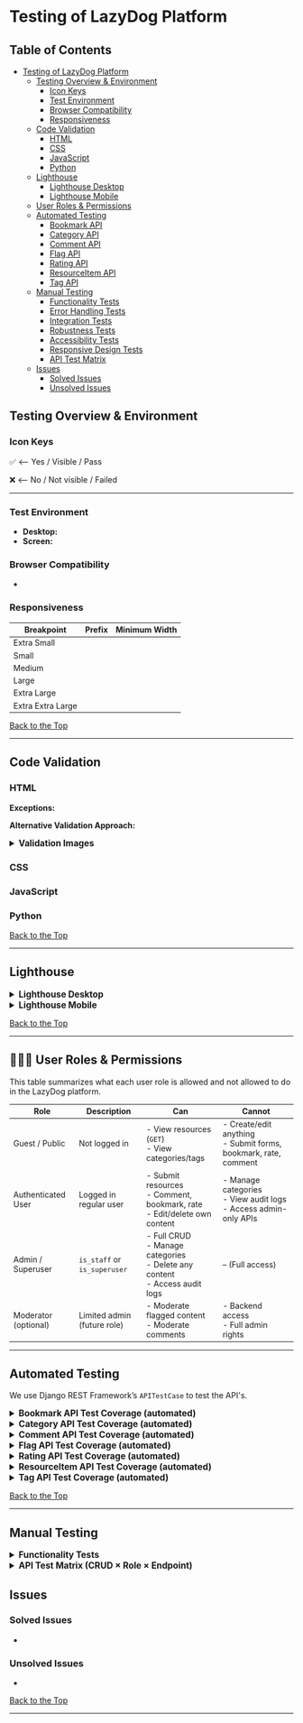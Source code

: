 # Testing of LazyDog Platform

## Table of Contents

- [Testing of LazyDog Platform](#testing-of-lazydog-platform)
  - [Testing Overview & Environment](#testing-overview--environment)
    - [Icon Keys](#icon-keys)
    - [Test Environment](#test-environment)
    - [Browser Compatibility](#browser-compatibility)
    - [Responsiveness](#responsiveness)
  - [Code Validation](#code-validation)
    - [HTML](#html)
    - [CSS](#css)
    - [JavaScript](#javascript)
    - [Python](#python)
  - [Lighthouse](#lighthouse)
    - [Lighthouse Desktop](#lighthouse-desktop)
    - [Lighthouse Mobile](#lighthouse-mobile)
  - [User Roles & Permissions](#user-roles--permissions)
  - [Automated Testing](#automated-testing)
    - [Bookmark API](#bookmark-api-test-coverage-automated)
    - [Category API](#category-api-test-coverage-automated)
    - [Comment API](#comment-api-test-coverage-automated)
    - [Flag API](#flag-api-test-coverage-automated)
    - [Rating API](#rating-api-test-coverage-automated)
    - [ResourceItem API](#resourceitem-api-test-coverage-automated)
    - [Tag API](#tag-api-test-coverage-automated)
  - [Manual Testing](#manual-testing)
    - [Functionality Tests](#functionality-tests)
    - [Error Handling Tests](#error-handling-tests)
    - [Integration Tests](#integration-tests)
    - [Robustness Tests](#robustness-tests)
    - [Accessibility Tests](#accessibility-tests)
    - [Responsive Design Tests](#responsive-design-tests)
    - [API Test Matrix](#api-test--matrix)
  - [Issues](#issues)
    - [Solved Issues](#solved-issues)
    - [Unsolved Issues](#unsolved-issues)

## Testing Overview & Environment

### Icon Keys

&#9989; <-- Yes / Visible / Pass

&#10060; <-- No / Not visible / Failed

---

### Test Environment

- **Desktop:**
- **Screen:**

### Browser Compatibility

- 

### Responsiveness

| **Breakpoint**         | **Prefix** | **Minimum Width** |
|------------------------|------------|-------------------|
| Extra Small            |            |                   |
| Small                  |            |                   |
| Medium                 |            |                   |
| Large                  |            |                   |
| Extra Large            |            |                   |
| Extra Extra Large      |            |                   |

[Back to the Top](#testing-of-lazydog-platform)

---

## Code Validation

### HTML

**Exceptions:**

**Alternative Validation Approach:**

<details id="Validation Images">
<summary style="font-size: 1.1em; font-weight: bold;">Validation Images</summary>

#### Landing (Non-Authenticated)

#### Sign Up

#### Log In

#### Forgot Password

#### Home (Authenticated)

#### User Dashboard

#### Resource Page

#### Resource Detail Page

#### Contribution Form

#### About Page

#### About Detail Page

#### Contact Form

#### Log Out

#### Confirm Delete

</details>

### CSS

### JavaScript

### Python

[Back to the Top](#testing-of-lazydog-platform)

---

## Lighthouse

<details id="Lighthouse-desktop">
<summary style="font-size: 1.1em; font-weight: bold;">Lighthouse Desktop</summary>

#### Landing (Non-Authenticated)

#### Sign Up

#### Log In

#### Forgot Password

#### Home (Authenticated)

#### User Dashboard

#### Resource Page

#### Resource Detail Page

#### Contribution Form

#### About Page

#### About Detail Page

#### Contact Form

#### Log Out

#### Confirm Delete

</details>

<details id="Lighthouse-mobile">
<summary style="font-size: 1.1em; font-weight: bold;">Lighthouse Mobile</summary>

#### Landing (Non-Authenticated)

#### Sign Up

#### Log In

#### Forgot Password

#### Home (Authenticated)

#### User Dashboard

#### Resource Page

#### Resource Detail Page

#### Contribution Form

#### About Page

#### About Detail Page

#### Contact Form

#### Log Out

#### Confirm Delete

</details>

[Back to the Top](#testing-of-lazydog-platform)

---

## 🧑‍🤝‍🧑 User Roles & Permissions

This table summarizes what each user role is allowed and not allowed to do in the LazyDog platform.

| Role               | Description                     | Can                                                                 | Cannot                                                               |
|--------------------|---------------------------------|----------------------------------------------------------------------|-----------------------------------------------------------------------|
| Guest / Public   | Not logged in                   | - View resources (`GET`)<br>- View categories/tags                  | - Create/edit anything<br>- Submit forms, bookmark, rate, comment     |
| Authenticated User | Logged in regular user          | - Submit resources<br>- Comment, bookmark, rate<br>- Edit/delete own content | - Manage categories<br>- View audit logs<br>- Access admin-only APIs |
| Admin / Superuser | `is_staff` or `is_superuser`     | - Full CRUD<br>- Manage categories<br>- Delete any content<br>- Access audit logs | – (Full access)                                                   |
| Moderator (optional) | Limited admin (future role) | - Moderate flagged content<br>- Moderate comments                    | - Backend access<br>- Full admin rights                              |

---

## Automated Testing

We use Django REST Framework’s `APITestCase` to test the API's.

<details id="Auto-test-bookmark">
<summary style="font-size: 1.1em; font-weight: bold;">Bookmark API Test Coverage (automated)</summary>
<br>

The following behaviors are covered automatically:

- ✅ Creating a bookmark (valid/duplicate/unauthenticated)
- ✅ Deleting bookmarks (own vs others')
- ✅ Filtering bookmarks by user and by resource
- ✅ Listing all bookmarks
- ✅ Validating default ordering by `created_at`
- ✅ Blocking updates (PATCH/PUT) to immutable bookmark records

These tests run against an isolated test database and validate both HTTP responses and data integrity. <BR>
See [bookmark/tests.py](https://github.com/ci-companeros/lazydog-api/blob/main/bookmark/tests.py) for full test coverage.

Result:

![Bookmark Tests Passed](../testing/TESTING-images/bookmark-ut-250526-1419.webp)

</details>

<details id="Auto-test-category">
<summary style="font-size: 1.1em; font-weight: bold;">Category API Test Coverage (automated)</summary>
<br>

The following behaviors are covered automatically:

- X
- Y
- Z

These tests run against an isolated test database and validate both HTTP responses and data integrity.
See [category/tests.py](https://github.com/ci-companeros/lazydog-api/blob/main/category/tests.py) for full test coverage.

Result:

![Category Tests Passed](../testing/TESTING-images/XXX)

</details>

<details id="Auto-test-comment">
<summary style="font-size: 1.1em; font-weight: bold;">Comment API Test Coverage (automated)</summary>
<br>

The following behaviors are covered automatically:

- X
- Y
- Z


These tests run against an isolated test database and validate both HTTP responses and data integrity.
See [comment/tests.py](https://github.com/ci-companeros/lazydog-api/blob/main/comment/tests.py) for full test coverage.

Result:

![Comment Tests Passed](../testing/TESTING-images/XXX)

</details>

<details id="Auto-test-flag">
<summary style="font-size: 1.1em; font-weight: bold;">Flag API Test Coverage (automated)</summary>
<br>

The following behaviors are covered automatically:
- X
- Y
- Z

Tests will be added under:  
[flag/tests.py](https://github.com/ci-companeros/lazydog-api/blob/main/flag/tests.py)

Result:

![Flag Tests Passed](../testing/TESTING-images/XXX)

</details>

<details id="Auto-test-rating">
<summary style="font-size: 1.1em; font-weight: bold;">Rating API Test Coverage (automated)</summary>
<br>

The following behaviors are covered automatically:

- X
- Y
- Z

These tests run against an isolated test database and validate both HTTP responses and data integrity.
See [rating/tests.py](https://github.com/ci-companeros/lazydog-api/blob/main/rating/tests.py) for full test coverage.

Result:

![Rating Tests Passed](../testing/TESTING-images/XXX)

</details>

<details id="Auto-test-resource">
<summary style="font-size: 1.1em; font-weight: bold;">ResourceItem API Test Coverage (automated)</summary>
<br>

The following behaviors are covered automatically:

- X
- Y
- Z

These tests run against an isolated test database and validate both HTTP responses and data integrity.
See [resource_item/tests.py](https://github.com/ci-companeros/lazydog-api/blob/main/resource_item/tests.py) for full test coverage.

Result:

![ResourceItem Tests Passed](../testing/TESTING-images/XXX)

</details>

<details id="Auto-test-tag">
<summary style="font-size: 1.1em; font-weight: bold;">Tag API Test Coverage (automated)</summary>
<br>

The following behaviors are covered automatically:

- ✅ Creating a tag (as admin only; blocked for regular/unauthenticated users)
- ✅ Deleting a tag (allowed for admin; forbidden for regular users)
- ✅ Updating a tag (PATCH by admin only; regular users blocked)
- ✅ Retrieving a single tag (open to all users, including unauthenticated)
- ✅ Listing all tags (public access without login)
- ✅ Slug generation on creation (auto-slugified from tag name)
- ✅ Enforcing permission rules across all CRUD operations

These tests run against an isolated test database and validate both HTTP responses and data integrity.
See for full test coverage.
- [tag/tests.py](https://github.com/ci-companeros/lazydog-api/blob/main/tag/tests/test_models.py)
- [tag/tests.py](https://github.com/ci-companeros/lazydog-api/blob/main/tag/tests/test_serializers.py)
- [tag/tests.py](https://github.com/ci-companeros/lazydog-api/blob/main/tag/tests/test_views.py)

Result:

![Bookmark Tests Passed](../testing/TESTING-images/tag-ut-250531-0815.webp)

</details>

[Back to the Top](#testing-of-lazydog-platform)

---

## Manual Testing

<details id="Function-test">
<summary style="font-size: 1.1em; font-weight: bold;">Functionality Tests</summary>

### Test  Example 

Functional tests validate how features behave from a **user-facing perspective**. Since some features are **permission-based**, the table includes a `Role` column to clarify the context (e.g., guest, user, or admin). This helps ensure that the same feature behaves correctly across different user types.


| ID   | Feature       | Role   | What the test verifies                  | How to execute the test                            | Expected Result                         | Pass/Fail | Status | Comments         | Execution Date |
|------|---------------|--------|-----------------------------------------|----------------------------------------------------|------------------------------------------|-----------|--------|------------------|----------------|
| F01  | Submit Form   | Guest  | Guest users can't submit resources      | Open form while logged out, click Submit           | Error message: "Authentication required" | P/F         |        |                  | 250505         |
| F02  | Submit Form   | User   | Logged-in users can submit resources    | Log in, open form, fill in title + URL, click Submit | Confirmation message shown              | P/F         |        |                  | 250505         |

### Standard Functional Tests

| ID  | Feature | Role | What the test verifies | How to execute the test | Expected Result | Pass/Fail | Status | Comments | Execution Date |
|-----|---------|------|------------------------|--------------------------|------------------|-----------|--------|----------|----------------|


### **Error Handling Tests**

#### Manual Steps to Render Error Page on Local Host and in Production

<details id="simulate-errors">
<summary style="font-size: 1.1em; font-weight: bold;">Simulate Error Pages in Local Host Environment</summary>
<br>

- Manual steps to simulate error XXX in local host:
  1. -
  2. -
  3. -
  4. -
</details>
<br>

| ID  | Feature | Role | What the test verifies | How to execute the test | Expected Result | Pass/Fail | Status | Comments | Execution Date |
|-----|---------|------|------------------------|--------------------------|------------------|-----------|--------|----------|----------------|


### **Integration Tests**

| ID  | Feature | Role | What the test verifies | How to execute the test | Expected Result | Pass/Fail | Status | Comments | Execution Date |
|-----|---------|------|------------------------|--------------------------|------------------|-----------|--------|----------|----------------|

### **Robustness Tests**

| ID  | Feature | Role | What the test verifies | How to execute the test | Expected Result | Pass/Fail | Status | Comments | Execution Date |
|-----|---------|------|------------------------|--------------------------|------------------|-----------|--------|----------|----------------|


### **Accessibility Tests**

| ID  | Feature | Role | What the test verifies | How to execute the test | Expected Result | Pass/Fail | Status | Comments | Execution Date |
|-----|---------|------|------------------------|--------------------------|------------------|-----------|--------|----------|----------------|


### **Responsive Design Tests**

| ID  | Feature | Role | What the test verifies | How to execute the test | Expected Result | Pass/Fail | Status | Comments | Execution Date |
|-----|---------|------|------------------------|--------------------------|------------------|-----------|--------|----------|----------------|


</details>

<details id="API Test  Matrix">
<summary style="font-size: 1.1em; font-weight: bold;">API Test  Matrix (CRUD × Role × Endpoint)</summary>
<br>
Covers all major endpoints, all HTTP methods (GET, POST, PATCH/PUT, DELETE), and expected behavior for:
- Unauthenticated User
- Authenticated Regular User
- Admin (Staff)

## User API (DRF Default)

| ID  | Endpoint         | Method | Role        | Description                    | Payload | Expected Status | Notes                    | Pass/Fail |
|-----|------------------|--------|-------------|--------------------------------|---------|------------------|--------------------------|---|
| U01 | /api/users/      | GET    | Admin       | List all users                 | –       | 200 OK           | Admin only               |   |
| U02 | /api/users/      | GET    | User        | List users                     | –       | 403 Forbidden    |                          |   |
| U03 | /api/users/{id}/ | GET    | Admin       | Get user detail                | –       | 200 OK           |                          |   |
| U04 | /api/users/{id}/ | GET    | User        | Get another user detail        | –       | 403 Forbidden    |                          |   |

## ResourceItem API

| ID  | Endpoint           | Method | Role         | Description                           | Payload                          | Expected Status | Notes    | Pass/Fail |
|-----|--------------------|--------|--------------|---------------------------------------|----------------------------------|------------------|---------|--|
| R01 | /api/resources/    | GET    | Public       | List all resources                    | –                                | 200 OK           |         |  |
| R02 | /api/resources/    | POST   | User         | Create new resource                   | {title, url, category}           | 201 Created      |         |  |
| R03 | /api/resources/    | POST   | Public       | Fail: create while unauthenticated    | {title, ...}                     | 403 Forbidden    |         |  |
| R04 | /api/resources/{id}/ | PATCH | User (owner) | Update own resource                   | {title: "Edit"}                  | 200 OK           |        |  |
| R05 | /api/resources/{id}/ | PATCH | User (other) | Try updating someone else's resource  | {title: "Hijack"}                | 403 Forbidden    |        |  |
| R06 | /api/resources/{id}/ | DELETE| User (owner) | Delete own resource                   | –                                | 204 No Content   |        |  |
| R07 | /api/resources/{id}/ | DELETE| User (other) | Delete someone else's resource        | –                                | 403 Forbidden    |        |  |

## Category API

| ID  | Endpoint           | Method | Role        | Description                         | Payload                      | Expected Status | Notes | Pass/Fail |
|-----|--------------------|--------|-------------|-------------------------------------|------------------------------|------------------|-------|---|
| C01 | /api/categories/   | GET    | Public      | List all categories                 | –                            | 200 OK           |       |  |
| C02 | /api/categories/   | POST   | Admin       | Create a new category               | {name, description}          | 201 Created      |       |  |
| C03 | /api/categories/   | POST   | User        | Fail: not allowed to create         | {name, ...}                  | 403 Forbidden    |       |  |
| C04 | /api/categories/{id}/ | PATCH | Admin       | Edit category                       | {description: "Updated"}     | 200 OK           |       |  |
| C05 | /api/categories/{id}/ | PATCH | User        | Fail: attempt to edit category      | {name: "X"}                  | 403 Forbidden    |       |  |
| C06 | /api/categories/{id}/ | DELETE| Admin       | Delete category                     | –                            | 204 No Content   |       |  |

## 💬 Comment API

| ID  | Endpoint         | Method | Role         | Description                          | Payload                             | Expected Status | Notes | Pass/Fail |
|-----|------------------|--------|--------------|--------------------------------------|-------------------------------------|------------------|-------|---|
| CM1 | /api/comments/   | POST   | User         | Create a comment                     | {resource_item, content}           | 201 Created      |       |  |
| CM2 | /api/comments/   | POST   | Public       | Fail: unauthenticated comment        | {resource_item, content}           | 403 Forbidden    |       |  |
| CM3 | /api/comments/{id}/ | PATCH | Owner        | Edit own comment                     | {content: "edited"}                | 200 OK           |       |  |
| CM4 | /api/comments/{id}/ | PATCH | Other user   | Fail: edit other's comment           | {content: "bad"}                   | 403 Forbidden    |       |  |
| CM5 | /api/comments/{id}/ | DELETE| Owner        | Delete own comment                   | –                                   | 204 No Content   |       |  |
| CM6 | /api/comments/{id}/ | DELETE| Other user   | Fail: delete another's comment       | –                                   | 403 Forbidden    |       |  |

## 🟊 Rating API

| ID  | Endpoint         | Method | Role | Description                     | Payload                            | Expected Status | Notes | Pass/Fail |
|-----|------------------|--------|------|---------------------------------|------------------------------------|------------------|-------|---|
| RT1 | /api/ratings/    | POST   | User | Create or update rating         | {resource_item, score}             | 200/201          |       |  |
| RT2 | /api/ratings/    | POST   | Public | Fail: unauthenticated rating     | {resource_item, score}             | 403 Forbidden    |       |  |
| RT3 | /api/ratings/    | POST   | User | Fail: missing score             | {resource_item}                    | 400 Bad Request  |       |  |

## Bookmark API

| ID   | Endpoint                  | Method | Role      | Description                              | Payload              | Expected Status      | Notes                      | Pass/Fail |
|------|---------------------------|--------|-----------|------------------------------------------|----------------------|----------------------|----------------------------|-----------|
| BM1  | /api/bookmarks/           | GET    | User      | List own bookmarks                       | –                    | 200 OK               |                            |           |
| BM2  | /api/bookmarks/           | POST   | User      | Add a bookmark                           | {resource_item}      | 201 Created          |                            |           |
| BM3  | /api/bookmarks/           | POST   | Public    | Fail: add without auth                   | {resource_item}      | 403 Forbidden        |                            |           |
| BM4  | /api/bookmarks/           | GET    | Public    | Anyone can view all bookmarks            | –                    | 200 OK               |                            |           |
| BM5  | /api/bookmarks/?user=1    | GET    | Public    | Filter bookmarks by user                 | –                    | 200 OK               |                            |           |
| BM6  | /api/bookmarks/?resource=2| GET    | Public    | Filter bookmarks by resource             | –                    | 200 OK               |                            |           |
| BM7  | /api/bookmarks/{id}/      | DELETE | OtherUser | Cannot delete another user's bookmark    | –                    | 403 Forbidden        | Permission check           |           |
| BM8  | /api/bookmarks/{id}/      | DELETE | Owner     | Can delete own bookmark                  | –                    | 204 No Content       |                            |           |
| BM9  | /api/bookmarks/{id}/      | PATCH  | Owner     | Cannot update a bookmark                 | {resource}           | 400 Bad Request \*   | or 405 if disabled in view |           |
| BM10 | /api/bookmarks/           | GET    | Public    | Results are ordered by created_at desc   | –                    | 200 OK               | Check default ordering     |           |


## Tag API

| ID  | Endpoint         | Method | Role | Description                    | Payload                    | Expected Status | Notes | Pass/Fail |
|-----|------------------|--------|------|--------------------------------|----------------------------|------------------|-------|---|
| TG1 | /api/tags/       | GET    | Public | List tags                      | –                          | 200 OK           |       |  |
| TG2 | /api/tags/       | POST   | User   | Create new tag                | {name}                     | 201 Created      |       |  |
| TG3 | /api/tags/       | POST   | Public | Fail: unauthenticated create  | {name}                     | 403 Forbidden    |       |  |

## Flag API

| ID  | Endpoint       | Method | Role | Description               | Payload                        | Expected Status | Notes | Pass/Fail |
|-----|----------------|--------|------|---------------------------|--------------------------------|------------------|-------|---|
| FL1 | /api/flags/    | POST   | User | Flag resource or comment | {resource_item, reason}        | 201 Created      | Future extension |  |

## Notification API (planned)

| ID  | Endpoint            | Method | Role | Description         | Payload | Expected Status | Notes | Pass/Fail |
|-----|---------------------|--------|------|---------------------|---------|------------------|-------|---|
| NT1 | /api/notifications/ | GET    | User | View notifications  | –       | 200 OK           | Future |  |

## Audit Trail (Admin only)

| ID  | Endpoint      | Method | Role  | Description           | Payload | Expected Status | Notes | Pass/Fail |
|-----|---------------|--------|-------|-----------------------|---------|------------------|-------|---|
| AD1 | /api/audit/   | GET    | Admin | View audit trail logs | –       | 200 OK           | Future |  |

</details>


## Issues

### Solved Issues
- 

### Unsolved Issues 
- 

[Back to the Top](#testing-of-lazydog-platform)

---
